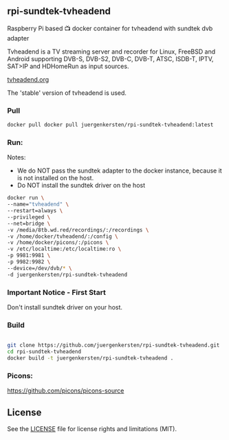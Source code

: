 ## rpi-sundtek-tvheadend
Raspberry Pi based :tv: docker container for tvheadend with sundtek dvb adapter

Tvheadend is a TV streaming server and recorder for Linux, FreeBSD and Android supporting DVB-S, DVB-S2, DVB-C, DVB-T, ATSC, ISDB-T, IPTV, SAT>IP and HDHomeRun as input sources.  

[tvheadend.org](https://tvheadend.org/)

The 'stable' version of tvheadend is used. 

### Pull
```bash
docker pull docker pull juergenkersten/rpi-sundtek-tvheadend:latest
```

### Run:
Notes:
- We do NOT pass the sundtek adapter to the docker instance, because it is not installed on the host.
- Do NOT install the sundtek driver on the host

```bash
docker run \
--name="tvheadend" \
--restart=always \
--privileged \
--net=bridge \
-v /media/8tb.wd.red/recordings/:/recordings \
-v /home/docker/tvheadend/:/config \
-v /home/docker/picons/:/picons \
-v /etc/localtime:/etc/localtime:ro \
-p 9981:9981 \
-p 9982:9982 \
--device=/dev/dvb/* \
-d juergenkersten/rpi-sundtek-tvheadend
```

### Important Notice - First Start
Don't install sundtek driver on your host.

### Build
```bash

git clone https://github.com/juergenkersten/rpi-sundtek-tvheadend.git
cd rpi-sundtek-tvheadend
docker build -t juergenkersten/rpi-sundtek-tvheadend .
```

### Picons:
https://github.com/picons/picons-source

## License
See the [LICENSE](LICENSE.md) file for license rights and limitations (MIT).
